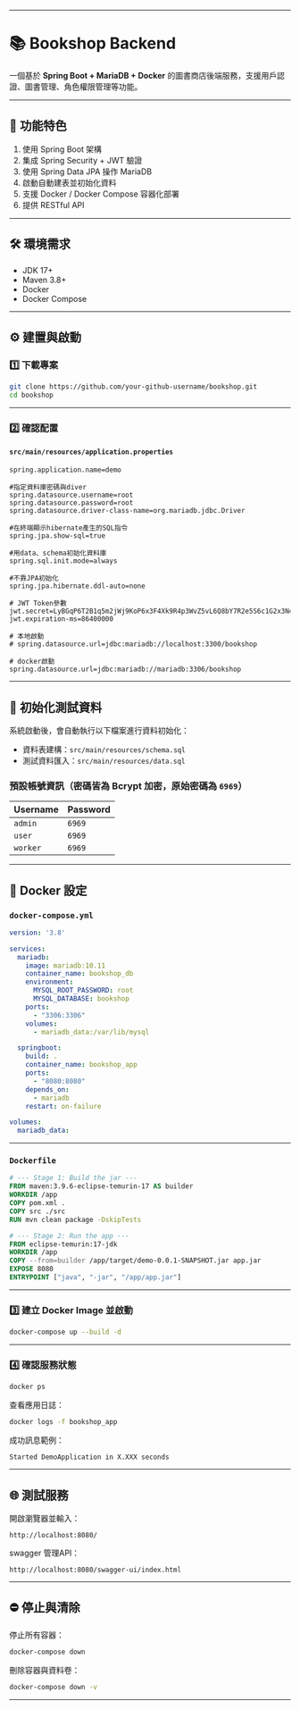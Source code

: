
---

# 📚 Bookshop Backend

一個基於 **Spring Boot + MariaDB + Docker** 的圖書商店後端服務，支援用戶認證、圖書管理、角色權限管理等功能。

---

## 🚀 功能特色

1. 使用 Spring Boot 架構
2. 集成 Spring Security + JWT 驗證
3. 使用 Spring Data JPA 操作 MariaDB
4. 啟動自動建表並初始化資料
5. 支援 Docker / Docker Compose 容器化部署
6. 提供 RESTful API

---

## 🛠️ 環境需求

* JDK 17+
* Maven 3.8+
* Docker
* Docker Compose

---

## ⚙️ 建置與啟動

### 1️⃣ 下載專案

```bash
git clone https://github.com/your-github-username/bookshop.git
cd bookshop
```

---

### 2️⃣ 確認配置

#### `src/main/resources/application.properties`

```properties
spring.application.name=demo

#指定資料庫密碼與diver
spring.datasource.username=root
spring.datasource.password=root
spring.datasource.driver-class-name=org.mariadb.jdbc.Driver

#在終端顯示hibernate產生的SQL指令
spring.jpa.show-sql=true

#用data、schema初始化資料庫
spring.sql.init.mode=always

#不靠JPA初始化
spring.jpa.hibernate.ddl-auto=none 

# JWT Token參數
jwt.secret=LyBGqP6T2B1q5m2jWj9KoP6x3F4Xk9R4p3WvZ5vL6Q8bY7R2e5S6c1G2x3N4t5Z6
jwt.expiration-ms=86400000

# 本地啟動
# spring.datasource.url=jdbc:mariadb://localhost:3300/bookshop

# docker啟動
spring.datasource.url=jdbc:mariadb://mariadb:3306/bookshop
```

---

## 🧪 初始化測試資料

系統啟動後，會自動執行以下檔案進行資料初始化：

* 資料表建構：`src/main/resources/schema.sql`
* 測試資料匯入：`src/main/resources/data.sql`

### 預設帳號資訊（密碼皆為 Bcrypt 加密，原始密碼為 `6969`）

| Username | Password |
| -------- | -------- |
| `admin`  | `6969`   |
| `user`   | `6969`   |
| `worker` | `6969`   |

---

## 🐳 Docker 設定

### `docker-compose.yml`

```yaml
version: '3.8'

services:
  mariadb:
    image: mariadb:10.11
    container_name: bookshop_db
    environment:
      MYSQL_ROOT_PASSWORD: root
      MYSQL_DATABASE: bookshop
    ports:
      - "3306:3306"
    volumes:
      - mariadb_data:/var/lib/mysql

  springboot:
    build: .
    container_name: bookshop_app
    ports:
      - "8080:8080"
    depends_on:
      - mariadb
    restart: on-failure

volumes:
  mariadb_data:
```

---

### `Dockerfile`

```dockerfile
# --- Stage 1: Build the jar ---
FROM maven:3.9.6-eclipse-temurin-17 AS builder
WORKDIR /app
COPY pom.xml .
COPY src ./src
RUN mvn clean package -DskipTests

# --- Stage 2: Run the app ---
FROM eclipse-temurin:17-jdk
WORKDIR /app
COPY --from=builder /app/target/demo-0.0.1-SNAPSHOT.jar app.jar
EXPOSE 8080
ENTRYPOINT ["java", "-jar", "/app/app.jar"]
```

---

### 3️⃣ 建立 Docker Image 並啟動

```bash
docker-compose up --build -d
```

---

### 4️⃣ 確認服務狀態

```bash
docker ps
```

查看應用日誌：

```bash
docker logs -f bookshop_app
```

成功訊息範例：

```
Started DemoApplication in X.XXX seconds
```

---

## 🌐 測試服務

開啟瀏覽器並輸入：

```
http://localhost:8080/
```
swagger 管理API：

```
http://localhost:8080/swagger-ui/index.html
```

---

## ⛔ 停止與清除

停止所有容器：

```bash
docker-compose down
```

刪除容器與資料卷：

```bash
docker-compose down -v
```

---
